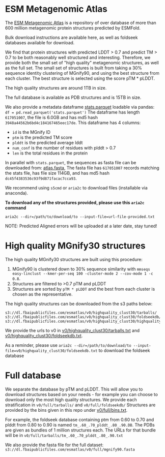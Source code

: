 # ESM Metagenomic Atlas

The [ESM Metagenomic Atlas](https://esmatlas.com) is a repository of over database of more than 600 million metagenomic protein structures predicted by ESMFold.

Bulk download instructions are available here, as well as foldseek databases available for download.

We find that protein structures with predicted LDDT > 0.7 and predict TM > 0.7 to be both reasonably well structured and interesting.
Therefore, we provide both the small set of "high quality" metagenomic structures, as well as the full set.
The small set of structures is built from taking a 30% sequence identity clustering of MGnify90, and using the best structure from each cluster.
The best structure is selected using the score pTM * pLDDT.

The high quality structures are around 1TB in size.

The full database is available as PDB structures and is 15TB in size.

We also provide a metadata dataframe [stats.parquet](https://dl.fbaipublicfiles.com/esmatlas/v0/stats.parquet) loadable via pandas: `df = pd.read_parquet('stats.parquet')`
The dataframe has length `617051007`, the file is 6.0GB and has md5 hash `3948a44562b6bd4c184167465eec17de`.
This dataframe has 4 columns:
- `id` is the MGnify ID
- `ptm` is the predicted TM score
- `plddt` is the predicted average lddt
- `num_conf` is the number of residues with plddt > 0.7
- `len` is the total residues in the protein

In parallel with `stats.parquet`, the sequences as fasta file can be downloaded from: [atlas.fasta](https://dl.fbaipublicfiles.com/esmatlas/v0/full/atlas.fasta),
The fasta file has `617051007` records matching the stats file, has file size 114GB, and has md5 hash `dc45f4383536c93f9d871facac7cca93`.

We recommend using `s5cmd` or `aria2c` to download files (installable via anaconda).

**To download any of the structures provided, please use this `aria2c` command**
```
aria2c --dir=/path/to/download/to --input-file=url-file-provided.txt
```

NOTE: Predicted Aligned errors will be uploaded at a later date, stay tuned!

# High quality MGnify30 structures

The high quality MGnify30 structures are built using this procedure:
1. MGnify90 is clustered down to 30% sequence similarity with `mmseqs easy-linclust --kmer-per-seq 100 -cluster-mode 2 --cov-mode 1 -c 0.8`.
1. Structures are filtered to >0.7 pTM and pLDDT
1. Structures are sorted by `pTM * pLDDT` and the best from each cluster is chosen as the representative.


The high quality structures can be downloaded from the s3 paths below:

```
s3://dl.fbaipublicfiles.com/esmatlas/v0/highquality_clust30/tarballs/
s3://dl.fbaipublicfiles.com/esmatlas/v0/highquality_clust30/foldseekdb/
s3://dl.fbaipublicfiles.com/esmatlas/v0/highquality_clust30/highquality_clust30.fasta
```

We provide the urls to v0 in [v0/highquality_clust30/tarballs.txt](v0/highquality_clust30/tarballs.txt) and [v0/highquality_clust30/foldseekdb.txt](v0/highquality_clust30/foldseekdb.txt).

As a reminder, please use `aria2c --dir=/path/to/download/to --input-file=v0/highquality_clust30/foldseekdb.txt` to download the foldseek database

# Full database

We separate the database by pTM and pLDDT.
This will allow you to download structures based on your needs - for example you can choose to download only the most high quality structures.
We provide each stratification in `v0/full/tarballs/` and `v0/full/foldseekdb/`
Structures are provided by the bins given in this repo under [v0/full/bins.txt](v0/full/bins.txt).

For example, the foldseek database containing ptm from 0.60 to 0.70 and plddt from 0.80 to 0.90 is named `tm_.60_.70_plddt_.80_.90.DB`.
The PDBs are given as bundles of 1 million structures each.
The URLs for that bundle will be in `v0/full/tarballs/tm_.60_.70_plddt_.80_.90.txt`

We also provide the fasta file for the full dataset:
`s3://dl.fbaipublicfiles.com/esmatlas/v0/full/mgnify90.fasta`
